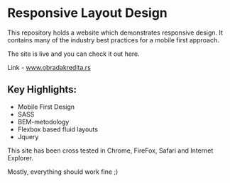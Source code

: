 
# Responsive Layout Design

This repository holds a website which demonstrates responsive design. It contains many of the industry best practices for a mobile first approach.

The site is live and you can check it out here.

Link - www.obradakredita.rs


## Key Highlights: 

* Mobile First Design
* SASS 
* BEM-metodology
* Flexbox based fluid layouts
* Jquery

This site has been cross tested in Chrome, FireFox, Safari and Internet Explorer.

Mostly, everything should work fine ;)
